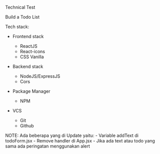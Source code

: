 Technical Test

Build a Todo List

Tech stack:

- Frontend stack

  - ReactJS
  - React-icons
  - CSS Vanilla

- Backend stack

  - NodeJS/ExpressJS
  - Cors

- Package Manager

  - NPM

- VCS
  - Git
  - Github

NOTE: Ada beberapa yang di Update yaitu: - Variable addText di todoForm.jsx - Remove handler di App.jsx - Jika ada text atau todo yang sama ada peringatan menggunakan alert
